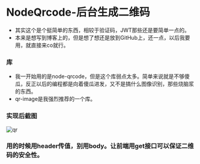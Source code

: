 # NodeQrcode-后台生成二维码

* 其实这个是个挺简单的东西，相较于验证码，JWT那些还是要简单一点的。
* 本来是想写到博客上的，但是想了想还是放到GitHub上，还一点，以后我要用，就直接来co就行。

### 库

* 我一开始用的是node-qrcode，但是这个库弱点太多。简单来说就是不够傻瓜，反正以后的编程都是向着傻瓜进发，又不是搞什么图像识别，那些烧脑浆的东西。
* qr-image是我强烈推荐的一个库。

### 实现后截图

![qr](/img/qr.png)

### 用的时候用header传值，别用body。让前端用get接口可以保证二维码的安全性。
